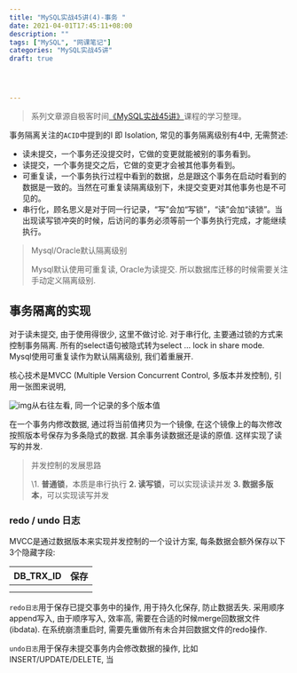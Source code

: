 ```yaml
---
title: "MySQL实战45讲(4)-事务 "
date: 2021-04-01T17:45:11+08:00
description: ""
tags: ["MySQL", "网课笔记"]
categories: "MySQL实战45讲"
draft: true




---
```


> 系列文章源自极客时间[《MySQL实战45讲》](http://gk.link/a/10pWf)课程的学习整理。



事务隔离关注的`ACID`中提到的I 即 Isolation, 常见的事务隔离级别有4中, 无需赘述:

- 读未提交，一个事务还没提交时，它做的变更就能被别的事务看到。
- 读提交，一个事务提交之后，它做的变更才会被其他事务看到。
- 可重复读，一个事务执行过程中看到的数据，总是跟这个事务在启动时看到的数据是一致的。当然在可重复读隔离级别下，未提交变更对其他事务也是不可见的。
- 串行化，顾名思义是对于同一行记录，“写”会加“写锁”，“读”会加“读锁”。当出现读写锁冲突的时候，后访问的事务必须等前一个事务执行完成，才能继续执行。

> Mysql/Oracle默认隔离级别
>
> Mysql默认使用可重复读, Oracle为读提交. 所以数据库迁移的时候需要关注手动定义隔离级别.

## 事务隔离的实现

对于读未提交, 由于使用得很少, 这里不做讨论.
对于串行化, 主要通过锁的方式来控制事务隔离. 所有的select语句被隐式转为select … lock in share mode.
Mysql使用可重复读作为默认隔离级别, 我们着重展开.

核心技术是MVCC (Multiple Version Concurrent Control, 多版本并发控制), 引用一张图来说明,

![img](https://www.gogodjzhu.com/wp-content/uploads/2019/09/d9c313809e5ac148fc39feff532f0fee.png)从右往左看, 同一个记录的多个版本值

在一个事务内修改数据, 通过将当前值拷贝为一个镜像, 在这个镜像上的每次修改按照版本号保存为多条隐式的数据. 其余事务读数据还是读的原值. 这样实现了读写的并发.

> 并发控制的发展思路
>
> \1. **普通锁**，本质是串行执行
> **2. 读写锁**，可以实现读读并发
> **3. 数据多版本**，可以实现读写并发

### redo / undo 日志

MVCC是通过数据版本来实现并发控制的一个设计方案, 每条数据会额外保存以下3个隐藏字段:

| DB_TRX_ID | 保存 |
| --------- | ---- |
|           |      |
|           |      |

`redo日志`用于保存已提交事务中的操作, 用于持久化保存, 防止数据丢失. 采用顺序append写入, 由于顺序写入, 效率高, 需要在合适的时候merge回数据文件(ibdata). 在系统崩溃重启时, 需要先重做所有未合并回数据文件的redo操作.

`undo日志`用于保存未提交事务内会修改数据的操作, 比如INSERT/UPDATE/DELETE, 当